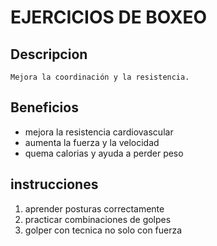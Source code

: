 # EJERCICIOS DE BOXEO

## Descripcion
    Mejora la coordinación y la resistencia.

## Beneficios
 - mejora la resistencia cardiovascular
 - aumenta la fuerza y la velocidad
 - quema calorias y ayuda a perder peso

## instrucciones

1. aprender posturas correctamente
2. practicar combinaciones de golpes
3. golper con tecnica no solo con fuerza


